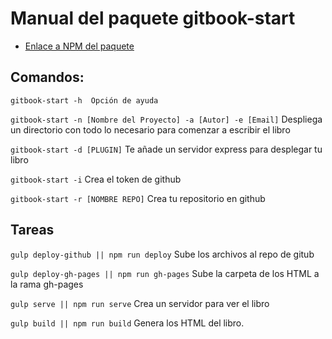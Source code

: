 # Manual del paquete gitbook-start

* [Enlace a NPM del paquete](https://www.npmjs.com/package/gitbook-start)

## Comandos:

```gitbook-start -h  Opción de ayuda```

```gitbook-start -n [Nombre del Proyecto] -a [Autor] -e [Email]``` Despliega un directorio con todo lo necesario para comenzar a escribir el libro

```gitbook-start -d [PLUGIN]``` Te añade un servidor express para desplegar tu libro

```gitbook-start -i``` Crea el token de github

```gitbook-start -r [NOMBRE REPO]``` Crea tu repositorio en github

## Tareas

```gulp deploy-github || npm run deploy``` Sube los archivos al repo de gitub

```gulp deploy-gh-pages || npm run gh-pages``` Sube la carpeta de los HTML a la rama gh-pages

```gulp serve || npm run serve``` Crea un servidor para ver el libro

```gulp build || npm run build``` Genera los HTML del libro.

